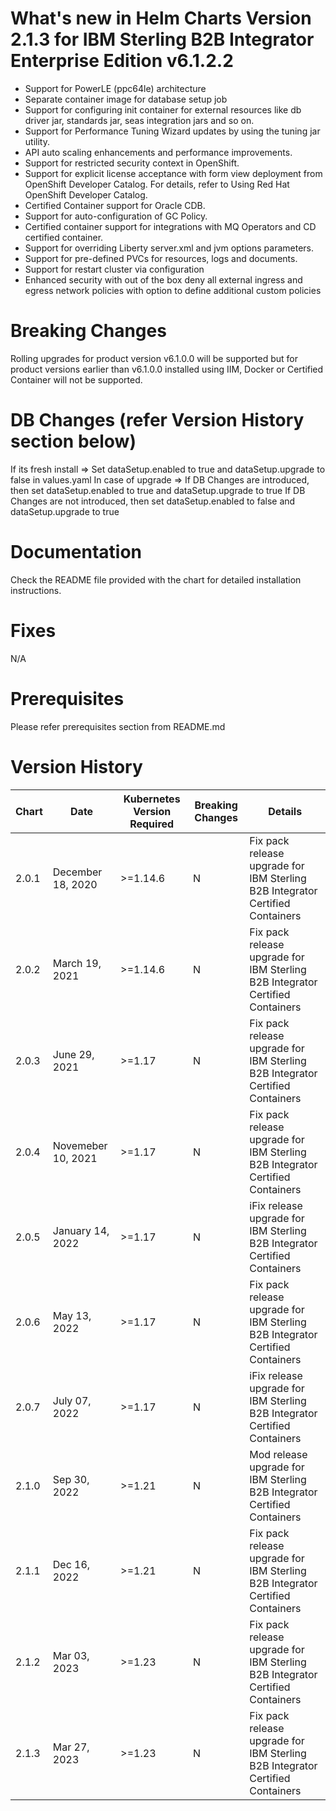 # What's new in Helm Charts Version 2.1.3 for IBM Sterling B2B Integrator Enterprise Edition v6.1.2.2
* Support for PowerLE (ppc64le) architecture
* Separate container image for database setup job
* Support for configuring init container for external resources like db driver jar, standards jar, seas integration jars and so on.
* Support for Performance Tuning Wizard updates by using the tuning jar utility.
* API auto scaling enhancements and performance improvements.
* Support for restricted security context in OpenShift.
* Support for explicit license acceptance with form view deployment from OpenShift Developer Catalog. For details, refer to Using Red Hat OpenShift Developer Catalog.
* Certified Container support for Oracle CDB.
* Support for auto-configuration of GC Policy.
* Certified container support for integrations with MQ Operators and CD certified container.
* Support for overriding Liberty server.xml and jvm options parameters.
* Support for pre-defined PVCs for resources, logs and documents.
* Support for restart cluster via configuration
* Enhanced security with out of the box deny all external ingress and egress network policies with option to define additional custom policies


# Breaking Changes
Rolling upgrades for product version v6.1.0.0 will be supported but for product versions earlier than v6.1.0.0 installed using IIM, Docker or Certified Container will not be supported.

# DB Changes (refer Version History section below)
If its fresh install =>
	Set dataSetup.enabled to true and dataSetup.upgrade to false in values.yaml
In case of upgrade =>
	If DB Changes are introduced, then set dataSetup.enabled to true and dataSetup.upgrade to true
	If DB Changes are not introduced, then set dataSetup.enabled to false and dataSetup.upgrade to true


# Documentation
Check the README file provided with the chart for detailed installation instructions.

# Fixes
N/A

# Prerequisites
Please refer prerequisites section from README.md

# Version History

| Chart | Date | Kubernetes Version Required | Breaking Changes | Details |
| ----- | ---- | --------------------------- | ---------------- | ------- |
| 2.0.1   | December 18, 2020 | >=1.14.6 | N  | Fix pack release upgrade for IBM Sterling B2B Integrator Certified Containers | 
| 2.0.2   | March 19, 2021 | >=1.14.6 | N  | Fix pack release upgrade for IBM Sterling B2B Integrator Certified Containers |
| 2.0.3   | June 29, 2021 | >=1.17 | N  | Fix pack release upgrade for IBM Sterling B2B Integrator Certified Containers |
| 2.0.4   | Novemeber 10, 2021 | >=1.17 | N  | Fix pack release upgrade for IBM Sterling B2B Integrator Certified Containers |
| 2.0.5   | January 14, 2022 | >=1.17 | N  | iFix release upgrade for IBM Sterling B2B Integrator Certified Containers |
| 2.0.6   | May 13, 2022 | >=1.17 | N  | Fix pack release upgrade for IBM Sterling B2B Integrator Certified Containers |
| 2.0.7   | July 07, 2022 | >=1.17 | N  | iFix release upgrade for IBM Sterling B2B Integrator Certified Containers |
| 2.1.0   | Sep 30, 2022  | >=1.21 | N | Mod release upgrade for IBM Sterling B2B Integrator Certified Containers |
| 2.1.1   | Dec 16, 2022  | >=1.21 | N | Fix pack release upgrade for IBM Sterling B2B Integrator Certified Containers |
| 2.1.2   | Mar 03, 2023  | >=1.23 | N | Fix pack release upgrade for IBM Sterling B2B Integrator Certified Containers | Y |
| 2.1.3   | Mar 27, 2023  | >=1.23 | N | Fix pack release upgrade for IBM Sterling B2B Integrator Certified Containers | Y |

